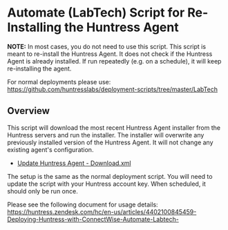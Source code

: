 # Automate (LabTech) Script for Re-Installing the Huntress Agent

**NOTE:** In most cases, you do not need to use this script. This script is meant to re-install the Huntress Agent. It does not check if the Huntress Agent is already installed. If run repeatedly (e.g. on a schedule), it will keep re-installing the agent.

For normal deployments please use:
https://github.com/huntresslabs/deployment-scripts/tree/master/LabTech

## Overview

This script will download the most recent Huntress Agent installer from the Huntress servers and run the installer. The installer will overwrite any previously installed version of the Huntress Agent. It will not change any existing agent's configuration.

- [Update Huntress Agent - Download.xml](https://raw.githubusercontent.com/huntresslabs/deployment-scripts/master/LabTech/Reinstall/Update%20Huntress%20Agent%20-%20Download.xml)

The setup is the same as the normal deployment script. You will need to update the script with your Huntress account key. When scheduled, it should only be run once.

Please see the following document for usage details:
https://huntress.zendesk.com/hc/en-us/articles/4402100845459-Deploying-Huntress-with-ConnectWise-Automate-Labtech-

